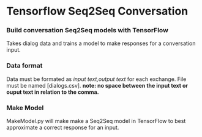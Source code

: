 # Tensorflow Seq2Seq Conversation
### Build conversation Seq2Seq models with TensorFlow

Takes dialog data and trains a model to make responses for a conversation input.

### Data format
Data must be formated as *input text,output text* for each exchange. File must be named \[dialogs.csv\]. **note: no space between the input text or ouput text in relation to the comma.**

### Make Model
MakeModel.py will make make a Seq2Seq model in TensorFlow to best approximate a correct response for an input.
